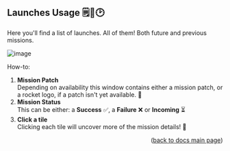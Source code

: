 ## Launches Usage 🗒️🚀🕑️

Here you'll find a list of launches. All of them! Both future and previous missions.

![image](https://user-images.githubusercontent.com/77860645/145261010-dc1b9932-61a8-4fef-9d96-fb00f3dc40a4.png)

How-to:

<ol>
  <li><b>Mission Patch</b><br/>Depending on availability this window contains either a mission patch, or a rocket logo, if a patch isn't yet available. 🚀</li>
  <li><b>Mission Status</b><br/>This can be either: a <b>Success</b> ✅, a <b>Failure</b> ❌ or <b>Incoming</b> ⏳️ </li>
  <li><b>Click a tile</b><br/>Clicking each tile will uncover more of the mission details! 🔎</li>
</ol>

<p align="right">(<a href="..">back to docs main page</a>)</p>
